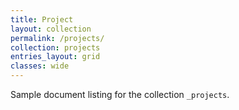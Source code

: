 ```yaml
---
title: Project
layout: collection
permalink: /projects/
collection: projects
entries_layout: grid
classes: wide
---
```


Sample document listing for the collection `_projects`.
